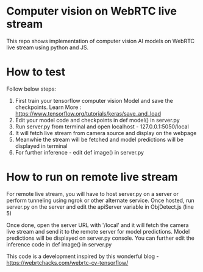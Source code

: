 # Computer vision on WebRTC live stream

This repo shows implementation of computer vision AI models on WebRTC live stream using python and JS. 

# How to test

Follow below steps:
  1. First train your tensorflow computer vision Model and save the checkpoints. Learn More : https://www.tensorflow.org/tutorials/keras/save_and_load
  2. Edit your model code and checkpoints in def model() in server.py
  3. Run server.py from terminal and open localhost - 127.0.0.1:5050/local 
  4. It will fetch live stream from camera source and display on the webpage 
  5. Meanwhie the stream will be fetched and model predictions will be displayed in terminal
  6. For further inference - edit def image() in server.py

# How to run on remote live stream

For remote live stream, you will have to host server.py on a server or perform tunneling using ngrok or other alternate service. Once hosted, run server.py on the server and edit the apiServer variable in ObjDetect.js (line 5)

Once done, open the server URL with '/local' and it will fetch the camera live stream and send it to the remote server for model predictions. Model predictions will be displayed on server.py console. You can further edit the inference code in def image() in server.py

This code is a development inspired by this wonderful blog - https://webrtchacks.com/webrtc-cv-tensorflow/
